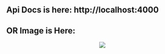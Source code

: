 ## Api Docs is here: http://localhost:4000

## OR Image is Here:

<div align="center">
  <img src="https://i.ibb.co.com/N7mDzVD/API-Endpoints-1.png"  />
</div>
